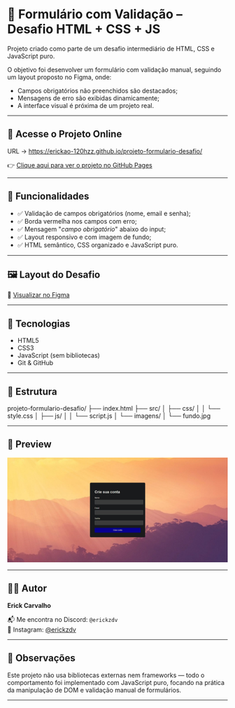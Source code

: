 # 📝 Formulário com Validação – Desafio HTML + CSS + JS

Projeto criado como parte de um desafio intermediário de HTML, CSS e JavaScript puro.

O objetivo foi desenvolver um formulário com validação manual, seguindo um layout proposto no Figma, onde:
- Campos obrigatórios não preenchidos são destacados;
- Mensagens de erro são exibidas dinamicamente;
- A interface visual é próxima de um projeto real.

---

## 🔗 Acesse o Projeto Online

URL -> https://erickao-120hzz.github.io/projeto-formulario-desafio/

👉 [Clique aqui para ver o projeto no GitHub Pages](https://erickcarvalho.github.io/projeto-formulario-desafio/)

---

## 🎯 Funcionalidades

- ✅ Validação de campos obrigatórios (nome, email e senha);
- ✅ Borda vermelha nos campos com erro;
- ✅ Mensagem "*campo obrigatório*" abaixo do input;
- ✅ Layout responsivo e com imagem de fundo;
- ✅ HTML semântico, CSS organizado e JavaScript puro.

---

## 🖼️ Layout do Desafio

🔗 [Visualizar no Figma](https://www.figma.com/design/zBKnYG9UNdUiIr8ClQTWSG/DESAFIO---HTML-CSS-JS-INTERMEDI%C3%81RIO?node-id=3-2&p=f&t=yjZjXwCmeGF1Cj8N-0)

---

## 🧪 Tecnologias

- HTML5
- CSS3
- JavaScript (sem bibliotecas)
- Git & GitHub

---

## 📁 Estrutura

projeto-formulario-desafio/
├── index.html
├── src/
│ ├── css/
│ │ └── style.css
│ ├── js/
│ │ └── script.js
│ └── imagens/
│ └── fundo.jpg

---

## 📸 Preview

![Preview do formulário](src/imagens/preview.jpg)

---

## 🙋‍♂️ Autor

**Erick Carvalho**

📬 Me encontra no Discord: `@erickzdv`  
📸 Instagram: [@erickzdv](https://instagram.com/erickzdv)

---

## 📌 Observações

Este projeto não usa bibliotecas externas nem frameworks — todo o comportamento foi implementado com JavaScript puro, focando na prática da manipulação de DOM e validação manual de formulários.

---
